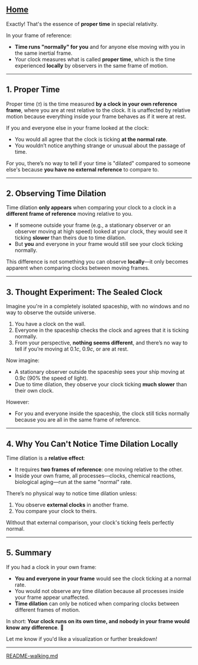 [Home](https://t2m.io/VwvDcuw)
---

Exactly! That's the essence of **proper time** in special relativity.

In your frame of reference:
- **Time runs "normally" for you** and for anyone else moving with you in the same inertial frame.
- Your clock measures what is called **proper time**, which is the time experienced **locally** by observers in the same frame of motion.

---

## **1. Proper Time**
Proper time ($\tau$) is the time measured **by a clock in your own reference frame**, where you are at rest relative to the clock. It is unaffected by relative motion because everything inside your frame behaves as if it were at rest.

If you and everyone else in your frame looked at the clock:
- You would all agree that the clock is ticking **at the normal rate**.
- You wouldn’t notice anything strange or unusual about the passage of time.

For you, there’s no way to tell if your time is "dilated" compared to someone else's because **you have no external reference** to compare to.

---

## **2. Observing Time Dilation**
Time dilation **only appears** when comparing your clock to a clock in a **different frame of reference** moving relative to you.

- If someone outside your frame (e.g., a stationary observer or an observer moving at high speed) looked at your clock, they would see it ticking **slower** than theirs due to time dilation.
- But **you** and everyone in your frame would still see your clock ticking normally.

This difference is not something you can observe **locally**—it only becomes apparent when comparing clocks between moving frames.

---

## **3. Thought Experiment: The Sealed Clock**

Imagine you're in a completely isolated spaceship, with no windows and no way to observe the outside universe.

1. You have a clock on the wall.
2. Everyone in the spaceship checks the clock and agrees that it is ticking normally.
3. From your perspective, **nothing seems different**, and there’s no way to tell if you’re moving at $0.1c$, $0.9c$, or are at rest.

Now imagine:
- A stationary observer outside the spaceship sees your ship moving at $0.9c$ (90% the speed of light).
- Due to time dilation, they observe your clock ticking **much slower** than their own clock.

However:
- For you and everyone inside the spaceship, the clock still ticks normally because you are all in the same frame of reference.

---

## **4. Why You Can't Notice Time Dilation Locally**
Time dilation is a **relative effect**:
- It requires **two frames of reference**: one moving relative to the other.
- Inside your own frame, all processes—clocks, chemical reactions, biological aging—run at the same "normal" rate.

There’s no physical way to notice time dilation unless:
1. You observe **external clocks** in another frame.
2. You compare your clock to theirs.

Without that external comparison, your clock's ticking feels perfectly normal.

---

## **5. Summary**
If you had a clock in your own frame:
- **You and everyone in your frame** would see the clock ticking at a normal rate.
- You would not observe any time dilation because all processes inside your frame appear unaffected.
- **Time dilation** can only be noticed when comparing clocks between different frames of motion.

In short: **Your clock runs on its own time, and nobody in your frame would know any difference**. 🚀

Let me know if you'd like a visualization or further breakdown!


---

[README-walking.md](https://t2m.io/XcSFohU)
